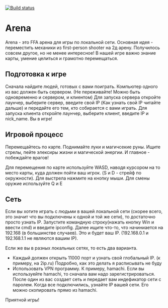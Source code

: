[![Build status](https://ci.appveyor.com/api/projects/status/bvlalsa83eekawx1/branch/master?svg=true)](https://ci.appveyor.com/project/prifio/arena/branch/master)
# Arena
Arena - это FFA арена для игры по локальной сети. Основная идея - переместить механики из first-person shooter на 2д арену. Получилось совсем другое, но не менее интересное! В нашей игре важно знание карты, умение целиться и грамотно перемещаться.

## Подготовка к игре
Сначала найдите людей, готовых с вами поиграть. Компьютер одного из вас должен быть сервером. (Не переживайте! Можно быть одновременно и сервером, и клиентом) Для запуска сервера откройте лаунчер, выберите сервер, введите свой IP (Как узнать свой IP читайте дальше) и передайте его тем, кто собирается с вами играть. Для запуска клиента откройте лаунчер, выберите клиент, введите IP и nick_name. Вы в игре!

## Игровой процесс
Перемещайтесь по карте. Поднимайте луки и магичсекие руны. Ищите стрелы, пейте элексиры жизни и магической энергии. И главное - побеждайте врагов!

Для перемещения по карте используйте WASD, наводя курсором на то место карты, куда должен пойти ваш игрок. (S и D - стрейф по окружности). Для выстрела нажмите на кнопку мыши. Для смены оружие используйте Q и E

## Сеть
Если вы хотите играть с людьми в вашей локальной сети (скорее всего, это значит что вы подключены к одной и той же сети), то достаточно просто узнать IP. Запустите командную строку(нажать кнопку Win и ввести cmd) и введите ipconfig. Далее ищите что-то, что начиниается на 192.168 (в большинстве случаев). Это и будет ваш IP. (192.168.0.1 и 192.168.1.1 не являются вашим IP).

Если же вы в разных локальных сетях, то есть два варианта.
+ Каждый должен открыть 11000 порт и узнать свой глобальный IP. (к примеру, на 2ip.ru) Подробно, как это делать я расписывать не буду
+ Использовать VPN программу. К примеру, hamachi. Если вы используейте hamachi, то сначала вам надо зарегистрироваться. После один из вас создает сеть и передает вам индефикатор сети с паролем. Когда все подключились, узнайте IP вашей сети. Его можно скопировать прямо из hamachi.

Приятной игры!
